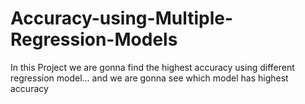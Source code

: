 # Accuracy-using-Multiple-Regression-Models
In this Project we are gonna find the highest accuracy using different regression model... and we are gonna see which model has highest accuracy
